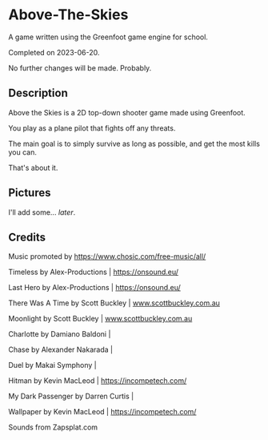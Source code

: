 # Above-The-Skies
A game written using the Greenfoot game engine for school.

Completed on 2023-06-20.

No further changes will be made. Probably.

## Description

Above the Skies is a 2D top-down shooter game made using Greenfoot.

You play as a plane pilot that fights off any threats.

The main goal is to simply survive as long as possible, and get the most kills you can.

That's about it.

## Pictures

I'll add some... *later*.

## Credits

Music promoted by https://www.chosic.com/free-music/all/

Timeless by Alex-Productions | https://onsound.eu/

Last Hero by Alex-Productions | https://onsound.eu/

There Was A Time by Scott Buckley | www.scottbuckley.com.au

Moonlight by Scott Buckley | www.scottbuckley.com.au

Charlotte by Damiano Baldoni | 

Chase by Alexander Nakarada | 

Duel by Makai Symphony | 

Hitman by Kevin MacLeod | https://incompetech.com/

My Dark Passenger by Darren Curtis | 

Wallpaper by Kevin MacLeod | https://incompetech.com/

Sounds from Zapsplat.com

